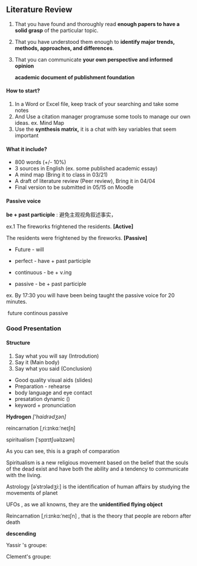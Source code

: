 ## Literature Review

1. That you have found and thoroughly read **enough papers to have a solid grasp** of the particular topic.

2. That you have understood them enough to **identify major trends, methods, approaches, and differences**.

3. That you can communicate **your own perspective and informed opinion**

   **academic document of publishment foundation**

#### How to start?

1. In a Word or Excel file, keep track of your searching and take some notes
2. And Use a citation manager programuse some tools to manage our own ideas. ex. Mind Map
3. Use the **synthesis matrix,** it is a chat with key variables that seem important

#### What it include?

- 800 words (+/- 10%)
- 3 sources in English (ex. some published academic essay)
- A mind map (Bring it to class in 03/21)
- A draft of literature review (Peer review), Bring it in 04/04
- Final version to be submitted in 05/15 on Moodle



#### Passive voice

**be + past participle** : 避免主观视角叙述事实，

ex.1 	The fireworks frightened the residents.		**[Active]**

The residents were frightened by the fireworks.	**[Passive]**

- Future		- 	will

- perfect 	- 	have + past participle

- continuous	- 	be + v.ing

- passive	-	be + past participle

   

ex. By 17:30 you 	will 	have 	been being 	taught 	the passive voice for 20 minutes.

​								future		continous				passive



### Good Presentation 

#### Structure 

1. Say what you will say (Introdution)
2. Say it (Main body)
3. Say what you said (Conclusion)

- Good quality visual aids (slides)
- Preparation - rehearse
- body language  and eye contact 
- presatation dynamic ()
- keyword + pronunciation



**Hydrogen** *['haidrәdʒәn]*

reincarnation [ˌri:ɪnkɑ:ˈneɪʃn]  

spiritualism [ˈspɪrɪtʃuəlɪzəm]



As you can see, this is a graph of comparation

Spiritualism is a new religious movement based on the belief that the souls of the dead exist and have both the ability and a tendency to communicate with the living.

Astrology [əˈstrɔlədʒi:] is the identification of human affairs by studying the movements of planet

UFOs , as we all knowns, they are the **unidentified flying object**

Reincarnation [ˌri:ɪnkɑ:ˈneɪʃn] , that is the theory that people are reborn after death

**descending**



Yassir 's groupe:

Clement's groupe: 





